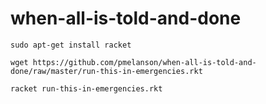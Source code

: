 # when-all-is-told-and-done

`sudo apt-get install racket`

`wget https://github.com/pmelanson/when-all-is-told-and-done/raw/master/run-this-in-emergencies.rkt`

`racket run-this-in-emergencies.rkt`

